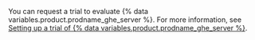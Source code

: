 You can request a trial to evaluate {% data variables.product.prodname_ghe_server %}. For more information, see [Setting up a trial of {% data variables.product.prodname_ghe_server %}](/admin/overview/setting-up-a-trial-of-github-enterprise-server).
